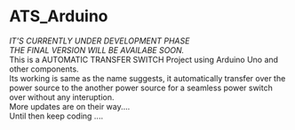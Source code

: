 # ATS_Arduino
*IT'S CURRENTLY UNDER DEVELOPMENT PHASE*   
*THE FINAL VERSION WILL BE AVAILABE SOON.*    
This is a AUTOMATIC TRANSFER SWITCH Project using Arduino Uno and other components.  
Its working is same as the name suggests, it automatically transfer over the power source to the another power source for a seamless power switch over without any interuption.  
More updates are on their way....      
Until then keep coding ....
